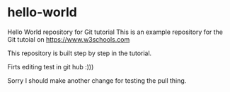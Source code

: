 # hello-world
Hello World repository for Git tutorial
This is an example repository for the Git tutoial on https://www.w3schools.com

This repository is built step by step in the tutorial.

Firts editing test in git hub :)))

Sorry I should make another change for testing the pull thing.
